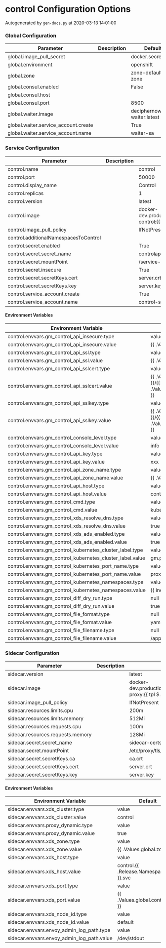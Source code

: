 # control Configuration Options

Autogenerated by `gen-docs.py` at 2020-03-13 14:01:00

### Global Configuration

| Parameter                            | Description | Default                       |
|--------------------------------------|-------------|-------------------------------|
| global.image_pull_secret             |             | docker.secret                 |
| global.environment                   |             | openshift                     |
| global.zone                          |             | zone-default-zone             |
| global.consul.enabled                |             | False                         |
| global.consul.host                   |             |                               |
| global.consul.port                   |             | 8500                          |
| global.waiter.image                  |             | deciphernow/k8s-waiter:latest |
| global.waiter.service_account.create |             | True                          |
| global.waiter.service_account.name   |             | waiter-sa                     |

### Service Configuration

| Parameter                             | Description | Default                                                                                     |
|---------------------------------------|-------------|---------------------------------------------------------------------------------------------|
| control.name                          |             | control                                                                                     |
| control.port                          |             | 50000                                                                                       |
| control.display_name                  |             | Control                                                                                     |
| control.replicas                      |             | 1                                                                                           |
| control.version                       |             | latest                                                                                      |
| control.image                         |             | docker-dev.production.deciphernow.com/deciphernow/gm-control:{{ $.Values.control.version }} |
| control.image_pull_policy             |             | IfNotPresent                                                                                |
| control.additionalNamespacesToControl |             |                                                                                             |
| control.secret.enabled                |             | True                                                                                        |
| control.secret.secret_name            |             | controlapitls                                                                               |
| control.secret.mountPoint             |             | /service-certs                                                                              |
| control.secret.insecure               |             | True                                                                                        |
| control.secret.secretKeys.cert        |             | server.crt                                                                                  |
| control.secret.secretKeys.key         |             | server.key                                                                                  |
| control.service_account.create        |             | True                                                                                        |
| control.service_account.name          |             | control-sa                                                                                  |

#### Environment Variables

| Environment Variable                                      | Default                                                                              |
|-----------------------------------------------------------|--------------------------------------------------------------------------------------|
| control.envvars.gm_control_api_insecure.type              | value                                                                                |
| control.envvars.gm_control_api_insecure.value             | {{ .Values.control.secret.insecure }}                                                |
| control.envvars.gm_control_api_ssl.type                   | value                                                                                |
| control.envvars.gm_control_api_ssl.value                  | {{ .Values.control.secret.enabled }}                                                 |
| control.envvars.gm_control_api_sslcert.type               | value                                                                                |
| control.envvars.gm_control_api_sslcert.value              | {{ .Values.control.secret.mountPoint }}/{{ .Values.control.secret.secretKeys.cert }} |
| control.envvars.gm_control_api_sslkey.type                | value                                                                                |
| control.envvars.gm_control_api_sslkey.value               | {{ .Values.control.secret.mountPoint }}/{{ .Values.control.secret.secretKeys.key }}  |
| control.envvars.gm_control_console_level.type             | value                                                                                |
| control.envvars.gm_control_console_level.value            | info                                                                                 |
| control.envvars.gm_control_api_key.type                   | value                                                                                |
| control.envvars.gm_control_api_key.value                  | xxx                                                                                  |
| control.envvars.gm_control_api_zone_name.type             | value                                                                                |
| control.envvars.gm_control_api_zone_name.value            | {{ .Values.global.zone }}                                                            |
| control.envvars.gm_control_api_host.type                  | value                                                                                |
| control.envvars.gm_control_api_host.value                 | control-api:5555                                                                     |
| control.envvars.gm_control_cmd.type                       | value                                                                                |
| control.envvars.gm_control_cmd.value                      | kubernetes                                                                           |
| control.envvars.gm_control_xds_resolve_dns.type           | value                                                                                |
| control.envvars.gm_control_xds_resolve_dns.value          | true                                                                                 |
| control.envvars.gm_control_xds_ads_enabled.type           | value                                                                                |
| control.envvars.gm_control_xds_ads_enabled.value          | true                                                                                 |
| control.envvars.gm_control_kubernetes_cluster_label.type  | value                                                                                |
| control.envvars.gm_control_kubernetes_cluster_label.value | gm.proxy                                                                             |
| control.envvars.gm_control_kubernetes_port_name.type      | value                                                                                |
| control.envvars.gm_control_kubernetes_port_name.value     | proxy                                                                                |
| control.envvars.gm_control_kubernetes_namespaces.type     | value                                                                                |
| control.envvars.gm_control_kubernetes_namespaces.value    | {{ include "control.namespaces" . }}                                                 |
| control.envvars.gm_control_diff_dry_run.type              | null                                                                                 |
| control.envvars.gm_control_diff_dry_run.value             | true                                                                                 |
| control.envvars.gm_control_file_format.type               | null                                                                                 |
| control.envvars.gm_control_file_format.value              | yaml                                                                                 |
| control.envvars.gm_control_file_filename.type             | null                                                                                 |
| control.envvars.gm_control_file_filename.value            | /app/routes.yaml                                                                     |

### Sidecar Configuration

| Parameter                         | Description | Default                                                                                         |
|-----------------------------------|-------------|-------------------------------------------------------------------------------------------------|
| sidecar.version                   |             | latest                                                                                          |
| sidecar.image                     |             | docker-dev.production.deciphernow.com/deciphernow/gm-proxy:{{ tpl $.Values.sidecar.version $ }} |
| sidecar.image_pull_policy         |             | IfNotPresent                                                                                    |
| sidecar.resources.limits.cpu      |             | 200m                                                                                            |
| sidecar.resources.limits.memory   |             | 512Mi                                                                                           |
| sidecar.resources.requests.cpu    |             | 100m                                                                                            |
| sidecar.resources.requests.memory |             | 128Mi                                                                                           |
| sidecar.secret.secret_name        |             | sidecar-certs                                                                                   |
| sidecar.secret.mountPoint         |             | /etc/proxy/tls/sidecar                                                                          |
| sidecar.secret.secretKeys.ca      |             | ca.crt                                                                                          |
| sidecar.secret.secretKeys.cert    |             | server.crt                                                                                      |
| sidecar.secret.secretKeys.key     |             | server.key                                                                                      |

#### Environment Variables

| Environment Variable                       | Default                              |
|--------------------------------------------|--------------------------------------|
| sidecar.envvars.xds_cluster.type           | value                                |
| sidecar.envvars.xds_cluster.value          | control                              |
| sidecar.envvars.proxy_dynamic.type         | value                                |
| sidecar.envvars.proxy_dynamic.value        | true                                 |
| sidecar.envvars.xds_zone.type              | value                                |
| sidecar.envvars.xds_zone.value             | {{ .Values.global.zone }}            |
| sidecar.envvars.xds_host.type              | value                                |
| sidecar.envvars.xds_host.value             | control.{{ .Release.Namespace }}.svc |
| sidecar.envvars.xds_port.type              | value                                |
| sidecar.envvars.xds_port.value             | {{ .Values.global.control.port }}    |
| sidecar.envvars.xds_node_id.type           | value                                |
| sidecar.envvars.xds_node_id.value          | default                              |
| sidecar.envvars.envoy_admin_log_path.type  | value                                |
| sidecar.envvars.envoy_admin_log_path.value | /dev/stdout                          |

